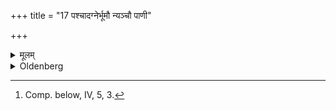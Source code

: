 +++
title = "17 पश्चादग्नेर्भूमौ न्यञ्चौ पाणी"

+++

<details><summary>मूलम्</summary>

पश्चादग्नेर्भूमौ न्यञ्चौ पाणी प्रतिष्ठाप्य नमः पृथिव्या इत्येतं मन्त्रं जपति १७
</details>

<details><summary>Oldenberg</summary>

17. [^6]  To the west of that fire he touches the earth with his two hands turned downwards, and murmurs the Mantra, 'Adoration to the Earth’s'(MB. II, 1, 3).


[^6]:  Comp. below, IV, 5, 3.
</details>
